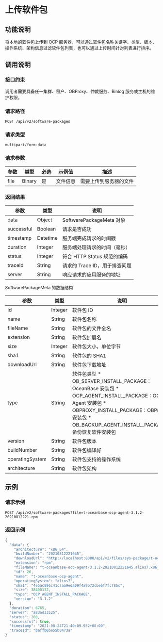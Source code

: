 上传软件包 
==========================



功能说明 
-------------------------

将本地的软件包上传到 OCP 服务器，可以通过软件包名称关键字、类型、版本、操作系统、架构信息过滤软件包列表，也可以通过上传时间针对列表进行排序。

调用说明 
-------------------------

### 接口约束 

调用者需要具备任一集群、租户、OBProxy、仲裁服务、Binlog 服务或主机的维护权限。

### 请求路径 

`POST /api/v2/software-packages`

### 请求类型 

`multipart/form-data`

### 请求参数 



|  参数  |   类型   | 必选 | 示例值  |     描述      |
|------|--------|----|------|-------------|
| file | Binary | 是  | 文件信息 | 需要上传到服务器的文件 |



### 返回结果 



|     参数     |    类型    |           说明           |
|------------|----------|------------------------|
| data       | Object   | SoftwarePackageMeta 对象 |
| successful | Boolean  | 请求是否成功                 |
| timestamp  | Datetime | 服务端完成请求的时间戳            |
| duration   | Integer  | 服务端处理请求的时间（毫秒）         |
| status     | Integer  | 符合 HTTP Status 规范的编码   |
| traceId    | String   | 请求的 Trace ID，用于排查问题    |
| server     | String   | 响应请求的应用服务的地址           |



SoftwarePackageMeta 的数据结构


|       参数        |   类型    |                                                                                                                                                                                          说明                                                                                                                                                                                          |
|-----------------|---------|--------------------------------------------------------------------------------------------------------------------------------------------------------------------------------------------------------------------------------------------------------------------------------------------------------------------------------------------------------------------------------------|
| id              | Integer | 软件包 ID                                                                                                                                                                                                                                                                                                                                                                               |
| name            | String  | 软件包名称                                                                                                                                                                                                                                                                                                                                                                                |
| fileName        | String  | 软件包的文件全名                                                                                                                                                                                                                                                                                                                                                                             |
| extension       | String  | 软件包扩展名                                                                                                                                                                                                                                                                                                                                                                               |
| size            | Integer | 软件包大小，单位字节                                                                                                                                                                                                                                                                                                                                                                           |
| sha1            | String  | 软件包的 SHA1                                                                                                                                                                                                                                                                                                                                                                            |
| downloadUrl     | String  | 软件包下载地址                                                                                                                                                                                                                                                                                                                                                                              |
| type            | String  | 软件包类型 * OB_SERVER_INSTALL_PACKAGE：OceanBase 安装包   * OCP_AGENT_INSTALL_PACKAGE：OCP Agent 安装包    <!-- --> * OBPROXY_INSTALL_PACKAGE：OBProxy 安装包   * OB_BACKUP_AGENT_INSTALL_PACKAGE：备份恢复软件安装包    |
| version         | String  | 软件包版本                                                                                                                                                                                                                                                                                                                                                                                |
| buildNumber     | String  | 软件包编译好                                                                                                                                                                                                                                                                                                                                                                               |
| operatingSystem | String  | 软件包支持的操作系统                                                                                                                                                                                                                                                                                                                                                                           |
| architecture    | String  | 软件包架构                                                                                                                                                                                                                                                                                                                                                                                |



示例 
-----------------------



### 请求示例 

`POST /api/v2/software-packages?file=t-oceanbase-ocp-agent-3.1.2-20210812221.rpm`

### 返回示例 

```javascript
{
  "data": {
    "architecture": "x86_64",
    "buildNumber": "20210812221645",
    "downloadUrl": "http://localhost:8080/api/v2/files/sys-package/t-oceanbase-ocp-agent-3.1.2-20210812221645.alios7.x86_64.rpm",
    "extension": "rpm",
    "fileName": "t-oceanbase-ocp-agent-3.1.2-20210812221645.alios7.x86_64.rpm",
    "id": 26,
    "name": "t-oceanbase-ocp-agent",
    "operatingSystem": "alios7",
    "sha1": "4e5ac896c41c7aa9eda09f4a9b72cbe6f7fc78bc",
    "size": 38400132,
    "type": "OCP_AGENT_INSTALL_PACKAGE",
    "version": "3.1.2"
  },
  "duration": 6765,
  "server": "a83ad33525",
  "status": 200,
  "successful": true,
  "timestamp": "2021-08-24T21:40:09.952+08:00",
  "traceId": "baffb6be55b0473a"
}
```


